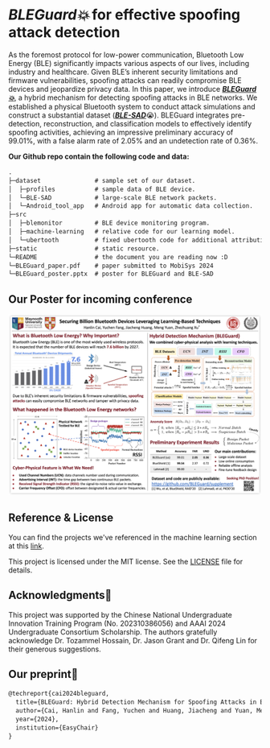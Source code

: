 # *BLEGuard💥* for effective spoofing attack detection

As the foremost protocol for low-power communication, Bluetooth Low Energy (BLE) significantly impacts various aspects of our lives, including industry and healthcare. Given BLE’s inherent security limitations and firmware vulnerabilities, spoofing attacks can readily compromise BLE devices and jeopardize privacy data. In this paper, we introduce ***[BLEGuard💥](https://scholar.google.com.hk/scholar?hl=zh-CN&as_sdt=0%2C5&q=BLEGuard:%20Hybrid%20Detection%20Mechanism%20for%20Spoofing%20Attacks%20in%20Bluetooth%20Low%20Energy%20Networks&btnG=BLEGuard:%20Hybrid%20Detection%20Mechanism%20for%20Spoofing%20Attacks%20in%20Bluetooth%20Low%20Energy%20Networks)***, a hybrid mechanism for detecting spoofing attacks in BLE networks. We established a physical Bluetooth system to conduct attack simulations and construct a substantial dataset (***[BLE-SAD](https://github.com/BLEGuard/supplement/tree/master/dataset/BLE-SAD)***😭). BLEGuard integrates pre-detection, reconstruction, and classification models to effectively identify spoofing activities, achieving an impressive preliminary accuracy of 99.01%, with a false alarm rate of 2.05% and an undetection rate of 0.36%.

**Our Github repo contain the following code and data:**


```tex
.
├─dataset               # sample set of our dataset.
│  ├─profiles           # sample data of BLE device.
│  └─BLE-SAD            # large-scale BLE network packets.
│  └─Android_tool_app   # Android app for automatic data collection.
├─src
│  ├─blemonitor         # BLE device monitoring program.
│  ├─machine-learning   # relative code for our learning model.
│  └─ubertooth          # fixed ubertooth code for additional attribution.
├─static                # static resource.
└─README                # the document you are reading now :D
└─BLEGuard_paper.pdf    # paper submitted to MobiSys 2024
└─BLEGuard_poster.pptx  # poster for BLEGuard and BLE-SAD
```

## Our Poster for incoming conference

<left>
  <img src = "./static/BLEGuard_poster.png">
</left>

## Reference & License

You can find the projects we've referenced in the machine learning section at this [link](https://github.com/BLEGuard/supplement/blob/master/src/machine-learning/machine-learning.md).

This project is licensed under the MIT license. See the [LICENSE](./LICENSE) file for details.

## Acknowledgments🥰

This project was supported by the Chinese National Undergraduate Innovation Training Program (No. 202310386056) and AAAI 2024 Undergraduate Consortium Scholarship. The authors gratefully acknowledge Dr. Tozammel Hossain, Dr. Jason Grant and Dr. Qifeng Lin for their generous suggestions.

## Our preprint📝

```tex
@techreport{cai2024bleguard,
  title={BLEGuard: Hybrid Detection Mechanism for Spoofing Attacks in Bluetooth Low Energy Networks},
  author={Cai, Hanlin and Fang, Yuchen and Huang, Jiacheng and Yuan, Meng and Xu, Zhezhuang},
  year={2024},
  institution={EasyChair}
}
```
